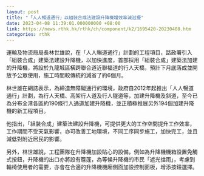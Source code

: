 ```yaml
---
layout: post
title: "「人人暢道通行」以組裝合成法建設升降機增效率減滋擾"
date: 2023-04-08 11:39:01.000000000 +08:00
link: https://news.rthk.hk/rthk/ch/component/k2/1695420-20230408.htm
categories: rthk
---
```


運輸及物流局局長林世雄說，在「人人暢道通行」計劃的工程項目，路政署引入「組裝合成」建築法建設升降機，以加快進度，首部採用「組裝合成」建築法加建的升降機，將設於九龍城區橫跨聯合道近聯福道的行人天橋，預計下月底落成並開放予公眾使用，施工時間較傳統的減省了約6個月。

林世雄在網誌表示，為締造無障礙通行的環境，政府自2012年起推出「人人暢道通行」計劃，為行人天橋、高架行人道及行人隧道等，加建升降機及斜道，至今已為分布全港各區約190條行人通道加建升降機，並正積極推展另外194個加建升降機的新工程項目。

他指出，「組裝合成」建築法建設升降機，可提供更大的工作空間提升工作效率，工作期間不受天氣影響，亦可改善工地環境，不同工序同步施工，加快完工，並且減低對附近居民的影響。

另外，林世雄說，工程團隊在升降機加設貼心的設備，例如為升降機機箱設置免觸式按鈕，升降機的出口亦將設有簷篷，為等候升降機的市民「遮光擋雨」，考慮到輪椅使用者的需要，亦會在合適的升降機機廂側面加設控制面板，增添按鈕選擇。
